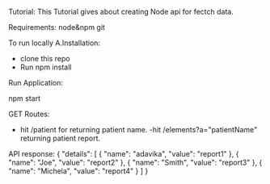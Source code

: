 Tutorial:
This Tutorial gives about creating Node api for fectch data.

Requirements:
node&npm
git

To run locally 
A.Installation:
- clone this repo
- Run npm install 

Run Application:

npm start

GET Routes:

- hit /patient for returning patient name.
 -hit /elements?a="patientName" returning patient report.
 
API response:
{
  "details": [
    {
      "name": "adavika",
      "value": "report1"
    },
    {
      "name": "Joe",
      "value": "report2"
    },
    {
      "name": "Smith",
      "value": "report3"
    },
    {
      "name": "Michela",
      "value": "report4"
    }
  ]
}
